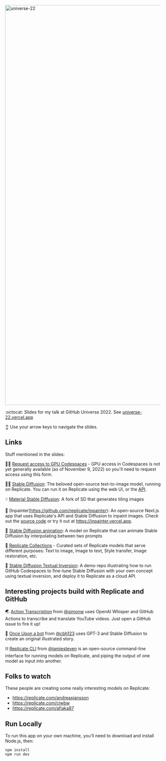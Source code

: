 <a href="https://universe-22.vercel.app">
<img width="1295" alt="universe-22" src="https://user-images.githubusercontent.com/2289/201256754-a49d5f0f-aeac-4da8-b75a-a7fc617bddf1.png">
</a>

:octocat: Slides for my talk at GitHub Universe 2022. See [universe-22.vercel.app](https://universe-22.vercel.app)

↕ Use your arrow keys to navigate the slides.

## Links

Stuff mentioned in the slides:

🙏🏼 [Request access to GPU Codespaces](https://github.surveymonkey.com/r/Y75GX9T) - GPU access in Codespaces is not yet generally available (as of November 9, 2022) so you'll need to request access using this form.

👩‍🚀 [Stable Diffusion](https://replicate.com/stability-ai/stable-diffusion): The beloved open-source text-to-image model, running on Replicate. You can run it on Replicate using the web UI, or the [API](https://replicate.com/stability-ai/stable-diffusion/api).

🀄️ [Material Stable Diffusion](https://replicate.com/tommoore515/material_stable_diffusion): A fork of SD that generates tiling images

🎨 [Inpainter]https://github.com/replicate/inpainter): An open-source Next.js app that uses Replicate's API and Stable Diffusion to inpaint images. Check out the [source code](https://github.com/replicate/inpainter) or try it out at https://inpainter.vercel.app.

🍿 [Stable Diffusion animation](https://replicate.com/andreasjansson/stable-diffusion-animation): A model on Replicate that can animate Stable Diffusion by interpolating between two prompts

🧺 [Replicate Collections](https://replicate.com/explore#collections) - Curated sets of Replicate models that serve different purposes: Text to image, Image to text, Style transfer, Image restoration, etc.

📡 [Stable Diffusion Textual Inversion](https://github.com/zeke/replicate-sd-textual-inversion): A demo repo illustrating how to run GitHub Codespaces to fine-tune Stable Diffusion with your own concept using textual inversion, and deploy it to Replicate as a cloud API.

## Interesting projects build with Replicate and GitHub

🌏 [Action Transcription](https://twitter.com/replicatehq/status/1583487370070200321) from [@simonw](https://github.com/simonw) uses OpenAI Whisper and GitHub Actions to transcribe and translate YouTube videos. Just open a GitHub issue to fire it up!

📗 [Once Upon a bot](https://twitter.com/replicatehq/status/1583487241808027649) from [@cbh123](https://github.com/cbh123) uses GPT-3 and Stable Diffusion to create an original illustrated story.

⛓ [Replicate CLI](https://twitter.com/replicatehq/status/1583487311597424640) from [@jamiesteven](https://github.com/jamiesteven) is an open-source command-line interface for running models on Replicate, and piping the output of one model as input into another.

## Folks to watch

These people are creating some really interesting models on Replicate:

- https://replicate.com/andreasjansson
- https://replicate.com/cjwbw
- https://replicate.com/afiaka87

## Run Locally

To run this app on your own machine, you'll need to download and install Node.js, then:

```
npm install
npm run dev
```